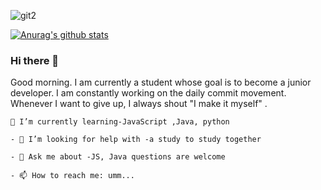 ![git2](https://user-images.githubusercontent.com/62824389/103917213-b02e7400-5150-11eb-9d81-abd730c8e5e6.jpg)

[![Anurag's github stats](https://github-readme-stats.vercel.app/api?rlwi440=anuraghazra)](https://github.com/anuraghazra/github-readme-stats)


### Hi there 👋
 
Good morning. I am currently a student whose goal is to become a junior developer.
I am constantly working on the daily commit movement. 
Whenever I want to give up, I always shout "I make it myself" .
```
🌱 I’m currently learning-JavaScript ,Java, python
`````
````
- 🤔 I’m looking for help with -a study to study together
````
```
- 💬 Ask me about -JS, Java questions are welcome
```
````
- 📫 How to reach me: umm...
``````
